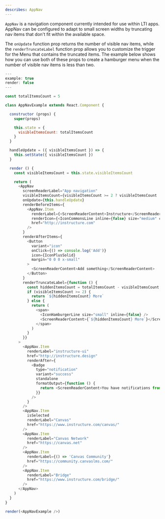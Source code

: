 ```yaml
---
describes: AppNav
---
```


`AppNav` is a navigation component currently intended for use within LTI apps. AppNav
can be configured to adapt to small screen widths by truncating nav items that
don't fit within the available space.

The `onUpdate` function prop returns the number of visible nav items, while the
`renderTruncateLabel` function prop allows you to customize the trigger for the Menu
that contains the truncated items. The example below shows how you can use both of
these props to create a hamburger menu when the number of visible nav items is less
than two.

```javascript
---
example: true
render: false
---

const totalItemsCount = 5

class AppNavExample extends React.Component {

  constructor (props) {
    super(props)

    this.state = {
      visibleItemsCount: totalItemsCount
    }
  }

  handleUpdate = ({ visibleItemsCount }) => {
    this.setState({ visibleItemsCount })
  }

  render () {
    const visibleItemsCount = this.state.visibleItemsCount

    return (
      <AppNav
        screenReaderLabel="App navigation"
        visibleItemsCount={visibleItemsCount >= 2 ? visibleItemsCount : 0}
        onUpdate={this.handleUpdate}
        renderBeforeItems={
          <AppNav.Item
            renderLabel={<ScreenReaderContent>Instructure</ScreenReaderContent>}
            renderIcon={<IconCommonsLine inline={false} size="medium" color="primary" />}
            href="http://instructure.com"
          />
        }
        renderAfterItems={
          <Button
            variant="icon"
            onClick={() => console.log('Add')}
            icon={IconPlusSolid}
            margin="0 0 0 x-small"
          >
            <ScreenReaderContent>Add something</ScreenReaderContent>
          </Button>
        }
        renderTruncateLabel={function () {
          const hiddenItemsCount = totalItemsCount - visibleItemsCount
          if (visibleItemsCount >= 2) {
            return `${hiddenItemsCount} More`
          } else {
            return (
              <span>
                <IconHamburgerLine size="small" inline={false} />
                <ScreenReaderContent>{`${hiddenItemsCount} More`}</ScreenReaderContent>
              </span>
            )
          }
        }}
      >
        <AppNav.Item
          renderLabel="instructure-ui"
          href="http://instructure.design"
          renderAfter={
            <Badge
              type="notification"
              variant="success"
              standalone
              formatOutput={function () {
                return <ScreenReaderContent>You have notifications from instructure-ui</ScreenReaderContent>
              }}
            />
          }
        />
        <AppNav.Item
          isSelected
          renderLabel="Canvas"
          href="https://www.instructure.com/canvas/"
        />
        <AppNav.Item
          renderLabel="Canvas Network"
          href="https://canvas.net"
        />
        <AppNav.Item
          renderLabel={() => 'Canvas Community'}
          href="https://community.canvaslms.com/"
        />
        <AppNav.Item
          renderLabel="Bridge"
          href="https://www.instructure.com/bridge/"
        />
      </AppNav>
    )
  }
}

render(<AppNavExample />)
```

